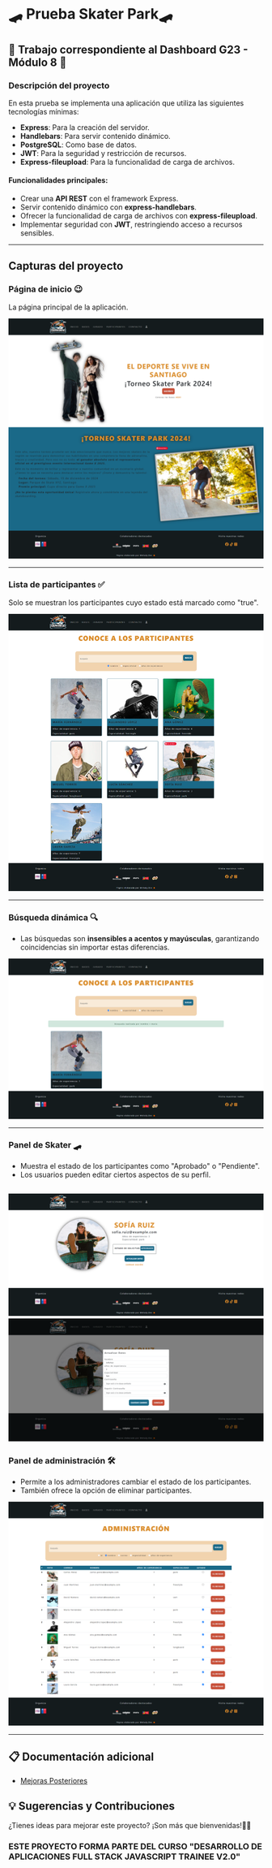 # 🛹 **Prueba Skater Park**🛹

## 🍊 **Trabajo correspondiente al Dashboard G23 - Módulo 8** 🍊

### Descripción del proyecto
En esta prueba se implementa una aplicación que utiliza las siguientes tecnologías mínimas:

- **Express**: Para la creación del servidor.
- **Handlebars**: Para servir contenido dinámico.
- **PostgreSQL**: Como base de datos.
- **JWT**: Para la seguridad y restricción de recursos.
- **Express-fileupload**: Para la funcionalidad de carga de archivos.

#### Funcionalidades principales:
- Crear una **API REST** con el framework Express.
- Servir contenido dinámico con **express-handlebars**.
- Ofrecer la funcionalidad de carga de archivos con **express-fileupload**.
- Implementar seguridad con **JWT**, restringiendo acceso a recursos sensibles.

---

## **Capturas del proyecto**

### **Página de inicio** 😉
La página principal de la aplicación.  

![Captura: Página de inicio](./public/assets/capturas/01.inicio.png)

---

### **Lista de participantes** ✅
Solo se muestran los participantes cuyo estado está marcado como "true".  

![Captura: Participantes](./public/assets/capturas/02.participantes.png)

---

### **Búsqueda dinámica** 🔍
- Las búsquedas son **insensibles a acentos y mayúsculas**, garantizando coincidencias sin importar estas diferencias.  

![Captura: Búsqueda dinámica](./public/assets/capturas/03.busqueda.png)

---

### **Panel de Skater** 🛹
- Muestra el estado de los participantes como "Aprobado" o "Pendiente".  
- Los usuarios pueden editar ciertos aspectos de su perfil.  

![Captura: Panel de Skater - Estado](./public/assets/capturas/04.usuario.png)  
![Captura: Panel de Skater - Edición](./public/assets/capturas/05.usuario.png)
---

### **Panel de administración** 🛠️
- Permite a los administradores cambiar el estado de los participantes.  
- También ofrece la opción de eliminar participantes.  

![Captura: Panel de administración](./public/assets/capturas/06.admin.png)

---

## 📋 Documentación adicional

- [Mejoras Posteriores](./MEJORAS.md)

## 💡 Sugerencias y Contribuciones

¿Tienes ideas para mejorar este proyecto? ¡Son más que bienvenidas!🍊😊


### ESTE PROYECTO FORMA PARTE DEL CURSO "DESARROLLO DE APLICACIONES FULL STACK JAVASCRIPT TRAINEE V2.0"